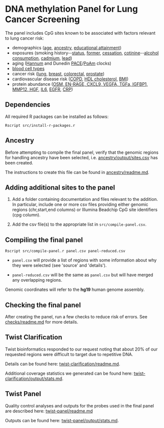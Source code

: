 # DNA methylation Panel for Lung Cancer Screening 

The panel includes CpG sites known to be associated with factors relevant to lung cancer risk:

- demographics ([age](age), [ancestry](ancestry), [educational attainment](educational-attainment))
- exposures (smoking history--[status](smoking-status), [former](smoking-former), [cessation](smoking-cessation), [cotinine](cotinine)--[alcohol consumption](alcohol-consumption), [cadmium](cadmium), [lead](lead))
- aging ([Hannum](age) and Dunedin [PACE](dunedin-pace)/[PoAm](dunedin-poam38) clocks)
- [blood cell types](blood-cell-types)
- cancer risk ([lung](lung-cancer), [breast](breast-cancer), [colorectal](colorectal-cancer), [prostate](prostate))
- cardiovascular disease risk ([COPD](copd), [HDL cholesterol](hdl), [BMI](bmi))
- protein abundance ([OSM, EN-RAGE, CXCL9, VEGFA, TGFa, IGFBP1, MMP12, HGF](episcores), [IL6](il6), [EGFR](egfr), [CRP](crp))

## Dependencies

All required R packages can be installed as follows:

```
Rscript src/install-r-packages.r
```

## Ancestry

Before attempting to compile the final panel, verify that the
genomic regions for handling ancestry have been selected, 
i.e. [ancestry/output/sites.csv](ancestry/output/sites.csv) has been created.

The instructions to create this file can be found
in [ancestry/readme.md](ancestry/readme.md).

## Adding additional sites to the panel

1. Add a folder containing documentation and files relevant to the addition.  In particular, include one or more csv files providing either genomic regions (chr,start,end columns) or Illumina Beadchip CpG site identifiers (cpg column).

2. Add the csv file(s) to the appropriate list in `src/compile-panel.csv`.

## Compiling the final panel

```
Rscript src/compile-panel.r panel.csv panel-reduced.csv 
```

* `panel.csv` will provide a list of regions with some information about why they were selected (see 'source' and 'details').

* `panel-reduced.csv` will be the same as `panel.csv` but will have merged any overlapping regions.

Genomic coordinates will refer to the **hg19** human genome assembly.

## Checking the final panel

After creating the panel, run a few checks to reduce risk of errors.
See [checks/readme.md](checks/readm.md) for more details.

## Twist Clarification

Twist bioinformatics responded to our request 
noting that about 20% of our requested regions were difficult to 
target due to repetitive DNA.

Details can be found here:
[twist-clarification/readme.md](twist-clarification/readme.md).

Additional coverage statistics we generated can be found here: 
[twist-clarification/output/stats.md](twist-clarification/output/stats.md).

## Twist Panel

Quality control analyses and outputs
for the probes used in the final panel are described here: [twist-panel/readme.md](twist-panel/readme.md)

Outputs can be found here: 
[twist-panel/output/stats.md](twist-panel/output/stats.md).

